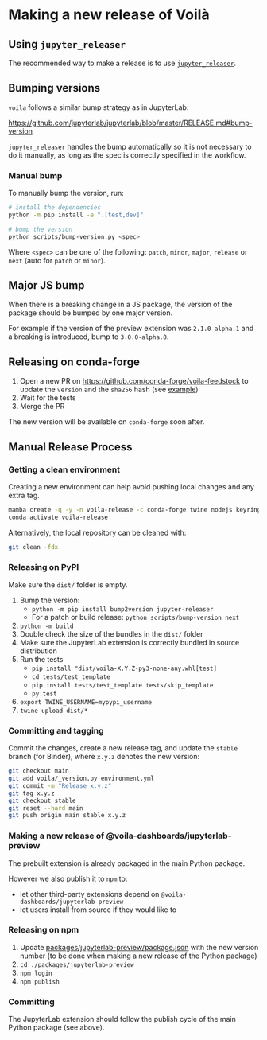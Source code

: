 # Making a new release of Voilà

## Using `jupyter_releaser`

The recommended way to make a release is to use [`jupyter_releaser`](https://github.com/jupyter-server/jupyter_releaser#typical-workflow).

## Bumping versions

`voila` follows a similar bump strategy as in JupyterLab:

https://github.com/jupyterlab/jupyterlab/blob/master/RELEASE.md#bump-version

`jupyter_releaser` handles the bump automatically so it is not necessary to do it manually, as long as the spec is correctly specified in the workflow.

### Manual bump

To manually bump the version, run:

```bash
# install the dependencies
python -m pip install -e ".[test,dev]"

# bump the version
python scripts/bump-version.py <spec>
```

Where `<spec>` can be one of the following: `patch`, `minor`, `major`, `release` or `next` (auto for `patch` or `minor`).

## Major JS bump

When there is a breaking change in a JS package, the version of the package should be bumped by one major version.

For example if the version of the preview extension was `2.1.0-alpha.1` and a breaking is introduced, bump to `3.0.0-alpha.0`.

## Releasing on conda-forge

1. Open a new PR on https://github.com/conda-forge/voila-feedstock to update the `version` and the `sha256` hash (see [example](https://github.com/conda-forge/voila-feedstock/pull/23/files))
2. Wait for the tests
3. Merge the PR

The new version will be available on `conda-forge` soon after.

## Manual Release Process

### Getting a clean environment

Creating a new environment can help avoid pushing local changes and any extra tag.

```bash
mamba create -q -y -n voila-release -c conda-forge twine nodejs keyring pip matplotlib tornado jupyter-packaging jupyterlab build
conda activate voila-release
```

Alternatively, the local repository can be cleaned with:

```bash
git clean -fdx
```

### Releasing on PyPI

Make sure the `dist/` folder is empty.

1. Bump the version:
   - `python -m pip install bump2version jupyter-releaser`
   - For a patch or build release: `python scripts/bump-version next`
2. `python -m build`
3. Double check the size of the bundles in the `dist/` folder
4. Make sure the JupyterLab extension is correctly bundled in source distribution
5. Run the tests
   - `pip install "dist/voila-X.Y.Z-py3-none-any.whl[test]`
   - `cd tests/test_template`
   - `pip install tests/test_template tests/skip_template`
   - `py.test`
6. `export TWINE_USERNAME=mypypi_username`
7. `twine upload dist/*`

### Committing and tagging

Commit the changes, create a new release tag, and update the `stable` branch (for Binder), where `x.y.z` denotes the new version:

```bash
git checkout main
git add voila/_version.py environment.yml
git commit -m "Release x.y.z"
git tag x.y.z
git checkout stable
git reset --hard main
git push origin main stable x.y.z
```

### Making a new release of @voila-dashboards/jupyterlab-preview

The prebuilt extension is already packaged in the main Python package.

However we also publish it to `npm` to:

- let other third-party extensions depend on `@voila-dashboards/jupyterlab-preview`
- let users install from source if they would like to

### Releasing on npm

1. Update [packages/jupyterlab-preview/package.json](./packages/jupyterlab-preview/package.json) with the new version number (to be done when making a new release of the Python package)
2. `cd ./packages/jupyterlab-preview`
3. `npm login`
4. `npm publish`

### Committing

The JupyterLab extension should follow the publish cycle of the main Python package (see above).
